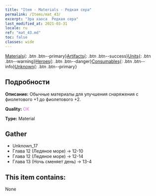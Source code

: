 ```yaml
---
title: "Item - Materials - Редкая сера"
permalink: /Items/mat_43/
excerpt: "Эра хаоса  Редкая сера"
last_modified_at: 2021-03-31
locale: ru
ref: "mat_43.md"
toc: false
classes: wide
---
```

 [Materials](/ru/Items/){: .btn .btn--primary}[Artifacts](/ru/Items/Artifacts/){: .btn .btn--success}[Units](/ru/Items/Units/){: .btn .btn--warning}[Heroes](/ru/Items/Heroes/){: .btn .btn--danger}[Consumables](/ru/Items/Consumables/){: .btn .btn--info}[Unknown](/ru/Items/Unknown/){: .btn .btn--primary}

## Подробности
 **Описание:** Обычные материалы для улучшения снаряжения c фиолетового +1 до фиолетового +2.

 **Quality:** <span style="color: #DA70D6">OK</span>

 **Type:** Material

## Gather

*    Unknown_17 
*    Глава 12 (Ледяное море) -> 12-10 
*    Глава 12 (Ледяное море) -> 12-14 
*    Глава 13 (Ночь сменяет день) -> 13-4 

## This item contains:

  None

